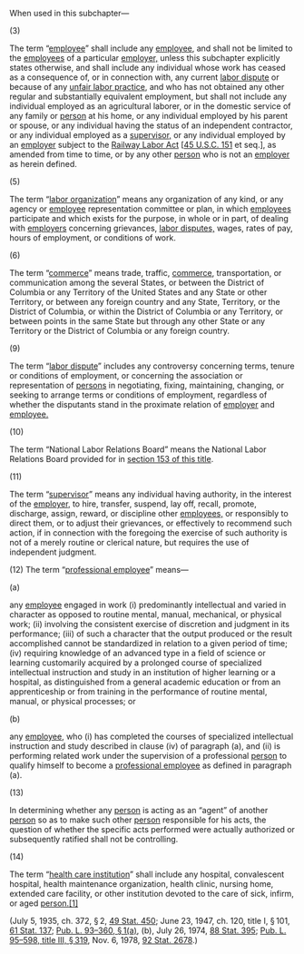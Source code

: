 When used in this subchapter—

(3)

The term “[employee](https://www.law.cornell.edu/definitions/uscode.php?width=840&height=800&iframe=true&def_id=29-USC-1193469614-1967365142&term_occur=999&term_src=title:29:chapter:7:subchapter:II:section:152)” shall include any [employee](https://www.law.cornell.edu/definitions/uscode.php?width=840&height=800&iframe=true&def_id=29-USC-1193469614-1967365142&term_occur=999&term_src=title:29:chapter:7:subchapter:II:section:152), and shall not be limited to the [employees](https://www.law.cornell.edu/definitions/uscode.php?width=840&height=800&iframe=true&def_id=29-USC-1193469614-1967365142&term_occur=999&term_src=title:29:chapter:7:subchapter:II:section:152) of a particular [employer,](https://www.law.cornell.edu/definitions/uscode.php?width=840&height=800&iframe=true&def_id=29-USC-1193469627-1967365141&term_occur=999&term_src=title:29:chapter:7:subchapter:II:section:152) unless this subchapter explicitly states otherwise, and shall include any individual whose work has ceased as a consequence of, or in connection with, any current [labor dispute](https://www.law.cornell.edu/definitions/uscode.php?width=840&height=800&iframe=true&def_id=29-USC-616617772-1967365148&term_occur=999&term_src=title:29:chapter:7:subchapter:II:section:152) or because of any [unfair labor practice](https://www.law.cornell.edu/definitions/uscode.php?width=840&height=800&iframe=true&def_id=29-USC-1568199570-1967365147&term_occur=999&term_src=title:29:chapter:7:subchapter:II:section:152), and who has not obtained any other regular and substantially equivalent employment, but shall not include any individual employed as an agricultural laborer, or in the domestic service of any family or [person](https://www.law.cornell.edu/definitions/uscode.php?width=840&height=800&iframe=true&def_id=29-USC-991716523-1967365140&term_occur=999&term_src=title:29:chapter:7:subchapter:II:section:152) at his home, or any individual employed by his parent or spouse, or any individual having the status of an independent contractor, or any individual employed as a [supervisor,](https://www.law.cornell.edu/definitions/uscode.php?width=840&height=800&iframe=true&def_id=29-USC-1697229976-858777245&term_occur=999&term_src=title:29:chapter:7:subchapter:II:section:152) or any individual employed by an [employer](https://www.law.cornell.edu/definitions/uscode.php?width=840&height=800&iframe=true&def_id=29-USC-1193469627-1967365141&term_occur=999&term_src=title:29:chapter:7:subchapter:II:section:152) subject to the [Railway Labor Act](https://www.law.cornell.edu/topn/air_transport_labor_act) \[[45 U.S.C. 151](https://www.law.cornell.edu/uscode/text/45/151) et seq.\], as amended from time to time, or by any other [person](https://www.law.cornell.edu/definitions/uscode.php?width=840&height=800&iframe=true&def_id=29-USC-991716523-1967365140&term_occur=999&term_src=title:29:chapter:7:subchapter:II:section:152) who is not an [employer](https://www.law.cornell.edu/definitions/uscode.php?width=840&height=800&iframe=true&def_id=29-USC-1193469627-1967365141&term_occur=999&term_src=title:29:chapter:7:subchapter:II:section:152) as herein defined.

(5)

The term “[labor organization](https://www.law.cornell.edu/definitions/uscode.php?width=840&height=800&iframe=true&def_id=29-USC-2035026723-1967365144&term_occur=999&term_src=title:29:chapter:7:subchapter:II:section:152)” means any organization of any kind, or any agency or [employee](https://www.law.cornell.edu/definitions/uscode.php?width=840&height=800&iframe=true&def_id=29-USC-1193469614-1967365142&term_occur=999&term_src=title:29:chapter:7:subchapter:II:section:152) representation committee or plan, in which [employees](https://www.law.cornell.edu/definitions/uscode.php?width=840&height=800&iframe=true&def_id=29-USC-1193469614-1967365142&term_occur=999&term_src=title:29:chapter:7:subchapter:II:section:152) participate and which exists for the purpose, in whole or in part, of dealing with [employers](https://www.law.cornell.edu/definitions/uscode.php?width=840&height=800&iframe=true&def_id=29-USC-1193469627-1967365141&term_occur=999&term_src=title:29:chapter:7:subchapter:II:section:152) concerning grievances, [labor disputes,](https://www.law.cornell.edu/definitions/uscode.php?width=840&height=800&iframe=true&def_id=29-USC-616617772-1967365148&term_occur=999&term_src=title:29:chapter:7:subchapter:II:section:152) wages, rates of pay, hours of employment, or conditions of work.

(6)

The term “[commerce](https://www.law.cornell.edu/definitions/uscode.php?width=840&height=800&iframe=true&def_id=29-USC-602412325-1967365145&term_occur=999&term_src=title:29:chapter:7:subchapter:II:section:152)” means trade, traffic, [commerce](https://www.law.cornell.edu/definitions/uscode.php?width=840&height=800&iframe=true&def_id=29-USC-602412325-1967365145&term_occur=999&term_src=title:29:chapter:7:subchapter:II:section:152), transportation, or communication among the several States, or between the District of Columbia or any Territory of the United States and any State or other Territory, or between any foreign country and any State, Territory, or the District of Columbia, or within the District of Columbia or any Territory, or between points in the same State but through any other State or any Territory or the District of Columbia or any foreign country.

(9)

The term “[labor dispute](https://www.law.cornell.edu/definitions/uscode.php?width=840&height=800&iframe=true&def_id=29-USC-616617772-1967365148&term_occur=999&term_src=title:29:chapter:7:subchapter:II:section:152)” includes any controversy concerning terms, tenure or conditions of employment, or concerning the association or representation of [persons](https://www.law.cornell.edu/definitions/uscode.php?width=840&height=800&iframe=true&def_id=29-USC-991716523-1967365140&term_occur=999&term_src=title:29:chapter:7:subchapter:II:section:152) in negotiating, fixing, maintaining, changing, or seeking to arrange terms or conditions of employment, regardless of whether the disputants stand in the proximate relation of [employer](https://www.law.cornell.edu/definitions/uscode.php?width=840&height=800&iframe=true&def_id=29-USC-1193469627-1967365141&term_occur=999&term_src=title:29:chapter:7:subchapter:II:section:152) and [employee.](https://www.law.cornell.edu/definitions/uscode.php?width=840&height=800&iframe=true&def_id=29-USC-1193469614-1967365142&term_occur=999&term_src=title:29:chapter:7:subchapter:II:section:152)

(10)

The term “National Labor Relations Board” means the National Labor Relations Board provided for in [section 153 of this title](https://www.law.cornell.edu/uscode/text/29/153).

(11)

The term “[supervisor](https://www.law.cornell.edu/definitions/uscode.php?width=840&height=800&iframe=true&def_id=29-USC-1697229976-858777245&term_occur=999&term_src=title:29:chapter:7:subchapter:II:section:152)” means any individual having authority, in the interest of the [employer,](https://www.law.cornell.edu/definitions/uscode.php?width=840&height=800&iframe=true&def_id=29-USC-1193469627-1967365141&term_occur=999&term_src=title:29:chapter:7:subchapter:II:section:152) to hire, transfer, suspend, lay off, recall, promote, discharge, assign, reward, or discipline other [employees,](https://www.law.cornell.edu/definitions/uscode.php?width=840&height=800&iframe=true&def_id=29-USC-1193469614-1967365142&term_occur=999&term_src=title:29:chapter:7:subchapter:II:section:152) or responsibly to direct them, or to adjust their grievances, or effectively to recommend such action, if in connection with the foregoing the exercise of such authority is not of a merely routine or clerical nature, but requires the use of independent judgment.

(12) The term “[professional employee](https://www.law.cornell.edu/definitions/uscode.php?width=840&height=800&iframe=true&def_id=29-USC-1401562247-858777246&term_occur=999&term_src=title:29:chapter:7:subchapter:II:section:152)” means—

(a)

any [employee](https://www.law.cornell.edu/definitions/uscode.php?width=840&height=800&iframe=true&def_id=29-USC-1193469614-1967365142&term_occur=999&term_src=title:29:chapter:7:subchapter:II:section:152) engaged in work (i) predominantly intellectual and varied in character as opposed to routine mental, manual, mechanical, or physical work; (ii) involving the consistent exercise of discretion and judgment in its performance; (iii) of such a character that the output produced or the result accomplished cannot be standardized in relation to a given period of time; (iv) requiring knowledge of an advanced type in a field of science or learning customarily acquired by a prolonged course of specialized intellectual instruction and study in an institution of higher learning or a hospital, as distinguished from a general academic education or from an apprenticeship or from training in the performance of routine mental, manual, or physical processes; or

(b)

any [employee](https://www.law.cornell.edu/definitions/uscode.php?width=840&height=800&iframe=true&def_id=29-USC-1193469614-1967365142&term_occur=999&term_src=title:29:chapter:7:subchapter:II:section:152), who (i) has completed the courses of specialized intellectual instruction and study described in clause (iv) of paragraph (a), and (ii) is performing related work under the supervision of a professional [person](https://www.law.cornell.edu/definitions/uscode.php?width=840&height=800&iframe=true&def_id=29-USC-991716523-1967365140&term_occur=999&term_src=title:29:chapter:7:subchapter:II:section:152) to qualify himself to become a [professional employee](https://www.law.cornell.edu/definitions/uscode.php?width=840&height=800&iframe=true&def_id=29-USC-1401562247-858777246&term_occur=999&term_src=title:29:chapter:7:subchapter:II:section:152) as defined in paragraph (a).

(13)

In determining whether any [person](https://www.law.cornell.edu/definitions/uscode.php?width=840&height=800&iframe=true&def_id=29-USC-991716523-1967365140&term_occur=999&term_src=title:29:chapter:7:subchapter:II:section:152) is acting as an “agent” of another [person](https://www.law.cornell.edu/definitions/uscode.php?width=840&height=800&iframe=true&def_id=29-USC-991716523-1967365140&term_occur=999&term_src=title:29:chapter:7:subchapter:II:section:152) so as to make such other [person](https://www.law.cornell.edu/definitions/uscode.php?width=840&height=800&iframe=true&def_id=29-USC-991716523-1967365140&term_occur=999&term_src=title:29:chapter:7:subchapter:II:section:152) responsible for his acts, the question of whether the specific acts performed were actually authorized or subsequently ratified shall not be controlling.

(14)

The term “[health care institution](https://www.law.cornell.edu/definitions/uscode.php?width=840&height=800&iframe=true&def_id=29-USC-130548627-858777248&term_occur=999&term_src=title:29:chapter:7:subchapter:II:section:152)” shall include any hospital, convalescent hospital, health maintenance organization, health clinic, nursing home, extended care facility, or other institution devoted to the care of sick, infirm, or aged [person.](https://www.law.cornell.edu/definitions/uscode.php?width=840&height=800&iframe=true&def_id=29-USC-991716523-1967365140&term_occur=999&term_src=title:29:chapter:7:subchapter:II:section:152)[\[1\]](https://www.law.cornell.edu/uscode/text/29/152#fn002006)

(July 5, 1935, ch. 372, § 2, [49 Stat. 450](https://www.law.cornell.edu/rio/citation/49_Stat._450); June 23, 1947, ch. 120, title I, § 101, [61 Stat. 137](https://www.law.cornell.edu/rio/citation/61_Stat._137); [Pub. L. 93–360, § 1(a)](https://www.law.cornell.edu/rio/citation/Pub._L._93-360), (b), July 26, 1974, [88 Stat. 395](https://www.law.cornell.edu/rio/citation/88_Stat._395); [Pub. L. 95–598, title III, § 319](https://www.law.cornell.edu/rio/citation/Pub._L._95-598), Nov. 6, 1978, [92 Stat. 2678](https://www.law.cornell.edu/rio/citation/92_Stat._2678).)